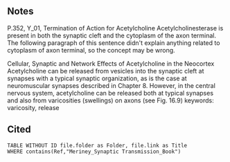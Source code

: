 ## Notes

P.352, Y_01, Termination of Action for Acetylcholine
Acetylcholinesterase is present in both the synaptic cleft and the cytoplasm of the axon terminal.
The following paragraph of this sentence didn't explain anything related to cytoplasm of axon terminal, so the concept may be wrong.

Cellular, Synaptic and Network Effects of Acetylcholine in the Neocortex
Acetylcholine can be released from vesicles into the synaptic cleft at synapses with a typical synaptic organization, as is the case at neuromuscular synapses described in Chapter 8. However, in the central nervous system, acetylcholine can be released both at typical synapses and also from varicosities (swellings) on axons (see Fig. 16.9)
keywords: varicosity, release

## Cited
```dataview
TABLE WITHOUT ID file.folder as Folder, file.link as Title
WHERE contains(Ref,"Meriney_Synaptic Transmission_Book")
```